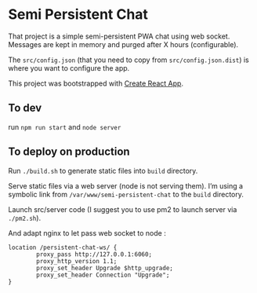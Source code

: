 # Semi Persistent Chat

That project is a simple semi-persistent PWA chat using web socket.
Messages are kept in memory and purged after X hours (configurable).

The `src/config.json` (that you need to copy from `src/config.json.dist`) is where you want to configure the app.

This project was bootstrapped with [Create React App](https://github.com/facebook/create-react-app).

## To dev

run `npm run start` and `node server`

## To deploy on production

Run `./build.sh` to generate static files into `build` directory.

Serve static files via a web server (node is not serving them).
I’m using a symbolic link from `/var/www/semi-persistent-chat` to the `build` directory.

Launch src/server code (I suggest you to use pm2 to launch server via `./pm2.sh`).

And adapt nginx to let pass web socket to node :

```
location /persistent-chat-ws/ {
        proxy_pass http://127.0.0.1:6060;
        proxy_http_version 1.1;
        proxy_set_header Upgrade $http_upgrade;
        proxy_set_header Connection "Upgrade";
}
```

